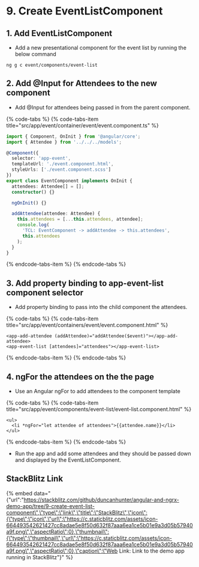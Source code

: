 # 9. Create EventListComponent

## 1. Add EventListComponent

* Add a new presentational component for the event list by running the below command

```text
ng g c event/components/event-list
```

## 2. Add @Input for Attendees to the new component

* Add @Input for attendees being passed in from the parent component.

{% code-tabs %}
{% code-tabs-item title="src/app/event/container/event/event.component.ts" %}
```typescript
import { Component, OnInit } from '@angular/core';
import { Attendee } from '../../../models';

@Component({
  selector: 'app-event',
  templateUrl: './event.component.html',
  styleUrls: ['./event.component.scss']
})
export class EventComponent implements OnInit {
  attendees: Attendee[] = [];
  constructor() {}

  ngOnInit() {}

  addAttendee(attendee: Attendee) {
    this.attendees = [...this.attendees, attendee];
    console.log(
      'TCL: EventComponent -> addAttendee -> this.attendees',
      this.attendees
    );
  }
}

```
{% endcode-tabs-item %}
{% endcode-tabs %}

## 3. Add property binding to app-event-list component selector

* Add property binding to pass into the child component the attendees.

{% code-tabs %}
{% code-tabs-item title="src/app/event/containers/event/event.component.html" %}
```markup
<app-add-attendee (addAttendee)="addAttendee($event)"></app-add-attendee>
<app-event-list [attendees]="attendees"></app-event-list>

```
{% endcode-tabs-item %}
{% endcode-tabs %}

## 4. ngFor the attendees on the the page

* Use an Angular ngFor to add attendees to the component template

{% code-tabs %}
{% code-tabs-item title="src/app/event/components/event-list/event-list.component.html" %}
```markup
<ul>
  <li *ngFor="let attendee of attendees">{{attendee.name}}</li>
</ul>

```
{% endcode-tabs-item %}
{% endcode-tabs %}

* Run the app and add some attendees and they should be passed down and displayed by the EventListComponent.

## StackBlitz Link

{% embed data="{\"url\":\"https://stackblitz.com/github/duncanhunter/angular-and-ngrx-demo-app/tree/9-create-event-list-component\",\"type\":\"link\",\"title\":\"StackBlitz\",\"icon\":{\"type\":\"icon\",\"url\":\"https://c.staticblitz.com/assets/icon-664493542621427cc8adae5e8f50d632f87aaa6ea1ce5b01e9a3d05b57940a9f.png\",\"aspectRatio\":0},\"thumbnail\":{\"type\":\"thumbnail\",\"url\":\"https://c.staticblitz.com/assets/icon-664493542621427cc8adae5e8f50d632f87aaa6ea1ce5b01e9a3d05b57940a9f.png\",\"aspectRatio\":0},\"caption\":\"Web Link: Link to the demo app running in StackBlitz\"}" %}

